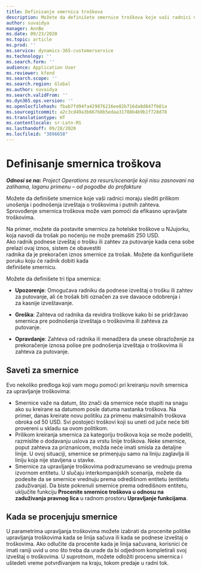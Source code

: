 ```yaml
---
title: Definisanje smernica troškova
description: Možete da definišete smernice troškova koje vaši radnici moraju slediti prilikom unošenja i podnošenja izveštaja o troškovima i putnih zahteva.
author: suvaidya
manager: AnnBe
ms.date: 09/23/2020
ms.topic: article
ms.prod: ''
ms.service: dynamics-365-customerservice
ms.technology: ''
ms.search.form: ''
audience: Application User
ms.reviewer: kfend
ms.search.scope: ''
ms.search.region: Global
ms.author: suvaidya
ms.search.validFrom: ''
ms.dyn365.ops.version: ''
ms.openlocfilehash: fbab7fd94fa429876216ee82b716da8d847fb01a
ms.sourcegitcommit: a2c3cd49a3b667b8b5edaa31788b4b9b1f728d78
ms.translationtype: HT
ms.contentlocale: sr-Latn-RS
ms.lasthandoff: 09/28/2020
ms.locfileid: "3896658"
---
```

# <a name="define-expense-policies"></a>Definisanje smernica troškova

_**Odnosi se na:** Project Operations za resurs/scenarije koji nisu zasnovani na zalihama, laganu primenu – od pogodbe do profakture_

Možete da definišete smernice koje vaši radnici moraju slediti prilikom unošenja i podnošenja izveštaja o troškovima i putnih zahteva.         
Sprovođenje smernica troškova može vam pomoći da efikasno upravljate troškovima.         

Na primer, možete da postavite smernicu za hotelske troškove u NJujorku, koja navodi da trošak po noćenju ne može premašiti 250 USD.       
Ako radnik podnese izveštaj o trošku ili zahtev za putovanje kada cena sobe prelazi ovaj iznos, sistem će obavestiti         
radnika da je prekoračen iznos smernice za trošak. Možete da konfigurišete poruku koju će radnik dobiti kada        
definišete smernicu.      
        
Možete da definišete tri tipa smernica:         
        
- **Upozorenje**: Omogućava radniku da podnese izveštaj o trošku ili zahtev za putovanje, ali će trošak biti označen za sve davaoce odobrenja i         
  za kasnije izveštavanje.        

- **Greška**: Zahteva od radnika da revidira troškove kako bi se pridržavao smernica pre podnošenja izveštaja o troškovima ili zahteva za putovanje.        
 
 - **Opravdanje**: Zahteva od radnika ili menadžera da unese obrazloženje za prekoračenje iznosa polise pre podnošenja izveštaja o troškovima ili zahteva za putovanje.        

## <a name="policy-tips"></a>Saveti za smernice
Evo nekoliko predloga koji vam mogu pomoći pri kreiranju novih smernica za upravljanje troškovima: 

- Smernice važe na datum, što znači da smernice neće stupiti na snagu ako su kreirane sa datumom posle datuma nastanka troškova. Na primer, danas kreirate novu politiku za primenu maksimalnih troškova obroka od 50 USD. Svi postojeći troškovi koji su uneti od juče neće biti provereni u skladu sa ovom politikom.
- Prilikom kreiranja smernica za kategoriju troškova koja se može podeliti, razmislite o dodavanju uslova za vrstu linije troškova. Neke smernice, poput zahteva za priznanicom, možda neće imati smisla za detaljne linije. U ovoj situaciji, smernice se primenjuju samo na liniju zaglavlja ili liniju koja nije stavljena u stavke. 
- Smernice za upravljanje troškovima podrazumevano se vrednuju prema izvornom entitetu. U slučaju interkompanijskih scenarija, možete da podesite da se smernice vrednuju prema odredišnom entitetu (entitetu zaduživanja). Da biste pokrenuli smernice prema odredišnom entitetu, uključite funkciju **Procenite smernice troškova u odnosu na zaduživanja pravnog lica** u radnom prostoru **Upravljanje funkcijama**.

## <a name="when-to-evaluate-policies"></a>Kada se procenjuju smernice

U parametrima upravljanja troškovima možete izabrati da procenite politike upravljanja troškovima kada se linija sačuva ili kada se podnese izveštaj o troškovima. Ako odlučite da procenite kada je linija sačuvana, korisnici će imati raniji uvid u ono što treba da urade da bi odjednom kompletirali svoj izveštaj o troškovima. U suprotnom, možete odložiti procenu smernica i uštedeti vreme potvrđivanjem na kraju, tokom predaje u radni tok.
